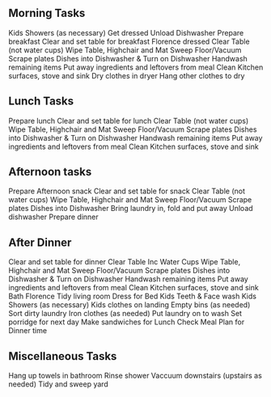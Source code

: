 Morning Tasks
-------------
Kids Showers (as necessary)
Get dressed
Unload Dishwasher
Prepare breakfast
Clear and set table for breakfast
Florence dressed
Clear Table (not water cups)
Wipe Table, Highchair and Mat
Sweep Floor/Vacuum
Scrape plates
Dishes into Dishwasher & Turn on Dishwasher
Handwash remaining items
Put away ingredients and leftovers from meal
Clean Kitchen surfaces, stove and sink
Dry clothes in dryer
Hang other clothes to dry

Lunch Tasks
-----------
Prepare lunch
Clear and set table for lunch
Clear Table (not water cups)
Wipe Table, Highchair and Mat
Sweep Floor/Vacuum
Scrape plates
Dishes into Dishwasher & Turn on Dishwasher
Handwash remaining items
Put away ingredients and leftovers from meal
Clean Kitchen surfaces, stove and sink

Afternoon tasks
---------------
Prepare Afternoon snack
Clear and set table for snack
Clear Table (not water cups)
Wipe Table, Highchair and Mat
Sweep Floor/Vacuum
Scrape plates
Dishes into Dishwasher
Bring laundry in, fold and put away
Unload dishwasher
Prepare dinner

After Dinner
------------
Clear and set table for dinner
Clear Table Inc Water Cups
Wipe Table, Highchair and Mat
Sweep Floor/Vacuum
Scrape plates
Dishes into Dishwasher & Turn on Dishwasher
Handwash remaining items
Put away ingredients and leftovers from meal
Clean Kitchen surfaces, stove and sink
Bath Florence
Tidy living room
Dress for Bed
Kids Teeth & Face wash
Kids Showers (as necessary)
Kids clothes on landing
Empty bins (as needed)
Sort dirty laundry
Iron clothes (as needed)
Put laundry on to wash
Set porridge for next day
Make sandwiches for Lunch
Check Meal Plan for Dinner time

Miscellaneous Tasks
-------------------
Hang up towels in bathroom
Rinse shower
Vaccuum downstairs (upstairs as needed)
Tidy and sweep yard